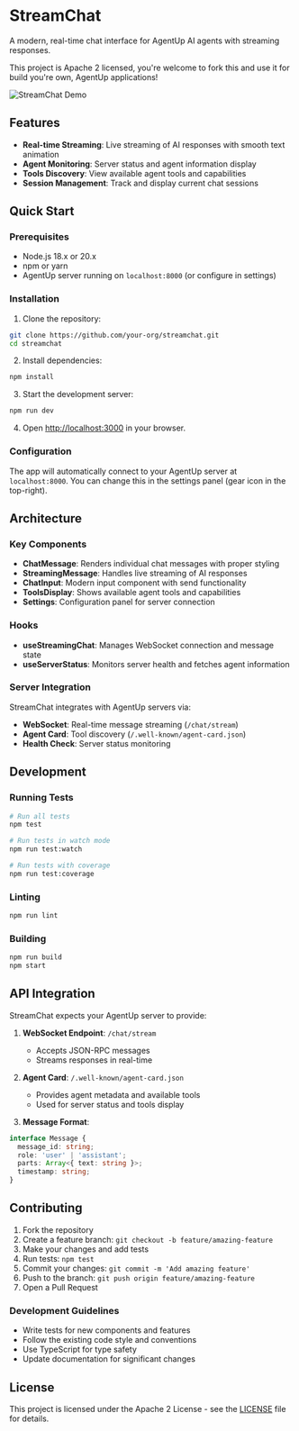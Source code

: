 # StreamChat

A modern, real-time chat interface for AgentUp AI agents with streaming responses.

This project is Apache 2 licensed, you're welcome to fork this and use it for build you're own,
AgentUp applications!

![StreamChat Demo](./public/demo.gif)

## Features

- **Real-time Streaming**: Live streaming of AI responses with smooth text animation
- **Agent Monitoring**: Server status and agent information display
- **Tools Discovery**: View available agent tools and capabilities
- **Session Management**: Track and display current chat sessions

## Quick Start

### Prerequisites

- Node.js 18.x or 20.x
- npm or yarn
- AgentUp server running on `localhost:8000` (or configure in settings)

### Installation

1. Clone the repository:
```bash
git clone https://github.com/your-org/streamchat.git
cd streamchat
```

2. Install dependencies:
```bash
npm install
```

3. Start the development server:
```bash
npm run dev
```

4. Open [http://localhost:3000](http://localhost:3000) in your browser.

### Configuration

The app will automatically connect to your AgentUp server at `localhost:8000`. You can change this in the settings panel (gear icon in the top-right).

## Architecture

### Key Components

- **ChatMessage**: Renders individual chat messages with proper styling
- **StreamingMessage**: Handles live streaming of AI responses
- **ChatInput**: Modern input component with send functionality
- **ToolsDisplay**: Shows available agent tools and capabilities
- **Settings**: Configuration panel for server connection

### Hooks

- **useStreamingChat**: Manages WebSocket connection and message state
- **useServerStatus**: Monitors server health and fetches agent information

### Server Integration

StreamChat integrates with AgentUp servers via:
- **WebSocket**: Real-time message streaming (`/chat/stream`)
- **Agent Card**: Tool discovery (`/.well-known/agent-card.json`)
- **Health Check**: Server status monitoring

## Development

### Running Tests

```bash
# Run all tests
npm test

# Run tests in watch mode
npm run test:watch

# Run tests with coverage
npm run test:coverage
```

### Linting

```bash
npm run lint
```

### Building

```bash
npm run build
npm start
```

## API Integration

StreamChat expects your AgentUp server to provide:

1. **WebSocket Endpoint**: `/chat/stream`
   - Accepts JSON-RPC messages
   - Streams responses in real-time

2. **Agent Card**: `/.well-known/agent-card.json`
   - Provides agent metadata and available tools
   - Used for server status and tools display

3. **Message Format**:
```typescript
interface Message {
  message_id: string;
  role: 'user' | 'assistant';
  parts: Array<{ text: string }>;
  timestamp: string;
}
```

## Contributing

1. Fork the repository
2. Create a feature branch: `git checkout -b feature/amazing-feature`
3. Make your changes and add tests
4. Run tests: `npm test`
5. Commit your changes: `git commit -m 'Add amazing feature'`
6. Push to the branch: `git push origin feature/amazing-feature`
7. Open a Pull Request

### Development Guidelines

- Write tests for new components and features
- Follow the existing code style and conventions
- Use TypeScript for type safety
- Update documentation for significant changes

## License

This project is licensed under the Apache 2 License - see the [LICENSE](LICENSE) file for details.

